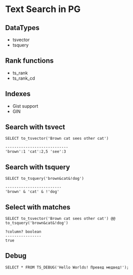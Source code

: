 # Text Search in PG

## DataTypes
- tsvector
- tsquery

## Rank functions
- ts_rank
- ts_rank_cd

## Indexes
- Gist support
- GIN

## Search with tsvect

```
SELECT to_tsvector('Brown cat sees other cat')

----------------------------
'brown':1 'cat':2,5 'see':3
```

## Search with tsquery

```
SELECT to_tsquery('brown&cat&!dog')

-------------------------
'brown' & 'cat' & !'dog'
```

## Select with matches

```
SELECT to_tsvector('Brown cat sees other cat') @@ to_tsquery('brown&cat&!dog')

?column? boolean
----------------
true

```

## Debug

```
SELECT * FROM TS_DEBUG('Hello Worlds! Превед медвед!');

```
